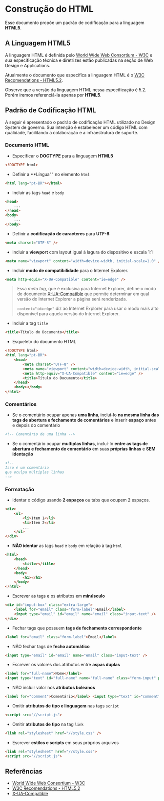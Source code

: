 # Construção do HTML

Esse documento propõe um padrão de codificação para a linguagem **HTML5**.

## A Linguagem HTML5

A linguagem HTML é definida pelo [World Wide Web Consortium - W3C][1] e sua especificação técnica e diretrizes estão publicadas na seção de Web Design e Applications.

Atualmente o documento que especifíca a linguagem HTML é o [W3C Recomendations - HTML5.2][2].

Observe que a versão da linguagem HTML nessa especificação é 5.2. Porém iremos referenciá-la apenas por **HTML5**.

## Padrão de Codificação HTML

A seguir é apresentado o padrão de codificação HTML utilizado no Design System de governo. Sua intenção é estabelecer um código HTML com qualidade, facilitando a colaboração e a infraestrutura de suporte.

### Documento HTML

-   Especificar o **DOCTYPE** para a linguagem **HTML5**

```html
<!DOCTYPE html>
```

-   Definir a \*\*Língua"" no elemento `html`

```html
<html lang="pt-BR"></html>
```

-   Incluir as tags `head` e `body`

```html
<head>
    ...
</head>
<body>
    ...
</body>
```

-   Definir a **codificação de caracteres** para **UTF-8**

```html
<meta charset="UTF-8" />
```

-   Incluir a **viewport** com layout igual à lagura do dispositivo e escala 1:1

```html
<meta name="viewport" content="width=device-width, initial-scale=1.0" />
```

-   Incluir **modo de compatibilidade** para o Internet Explorer.

```html
<meta http-equiv="X-UA-Compatible" content="ie=edge" />
```

> Essa _meta tag_, que é exclusiva para Internet Explorer, define o modo de documento [X-UA-Compatible][3] que permite determinar em qual versão do Internet Explorer a página será renderizada.
>
> `content="id=edge"` diz ao Internet Explorer para usar o modo mais alto disponível para aquela versão do Internet Explorer.

-   Incluir a tag `title`

```html
<title>Título do Documento</title>
```

-   Esqueleto do documento HTML

```html
<!DOCTYPE html>
<html lang="pt-BR">
    <head>
        <meta charset="UTF-8" />
        <meta name="viewport" content="width=device-width, initial-scale=1.0" />
        <meta http-equiv="X-UA-Compatible" content="ie=edge" />
        <title>Título do Documento</title>
    </head>
    <body></body>
</html>
```

### Comentários

-   Se o comentário ocupar apenas **uma linha**, incluí-lo **na mesma linha das tags de abertura e fechamento de comentários** e inserir **espaço** antes e depois do comentário

```html
<!-- Comentário de uma linha -->
```

-   Se o comentário ocupar **multiplas linhas**, incluí-lo **entre as tags de abertura e fechamento de comentário** em suas **próprias linhas** e **SEM identação**

```html
<!--
Isso é um comentário
que oculpa múltiplas linhas
-->
```

### Formatação

-   Identar o código usando **2 espaços** ou tabs que ocupem 2 espaços.

```html
<div>
    <ul>
        <li>Item 1</li>
        <li>Item 2</li>
        ...
    </ul>
</div>
```

-   **NÃO identar** as tags `head` e `body` em relação à tag `html`

```html
<html>
    <head>
        <title></title>
    </head>
    <body>
        <h1></h1>
    </body>
</html>
```

-   Escrever as tags e os atributos em **minúsculo**

```html
<div id="input-box" class="extra-large">
    <label for="email" class="form-label">Email</label>
    <input type="email" id="email" name="email" class="input-text" />
</div>
```

-   Fechar tags que possuem **tags de fechamento correspondente**

```html
<label for="email" class="form-label">Email</label>
```

-   NÃO fechar tags de **fecho automático**

```html
<input type="email" id="email" name="email" class="input-text" />
```

-   Escrever os valores dos atributos entre **aspas duplas**

```html
<label for="full-name">Nome</label>
<input type="text" id="full-name" name="full-name" class="form-input" placeholder="Nome Completo" />
```

-   NÃO incluir valor nos **atributos boleanos**

```html
<label for="comment">Comentário</label> <input type="text" id="comment" name="comment" disabled />
```

-   Omitir **atributos de tipo e linguagem** nas tags `script`

```html
<script src="//script.js">
```

-   Omitir **atributos de tipo** na tag `link`

```html
<link rel="stylesheet" href="//style.css" />
```

-   Escrever **estilos e scripts** em seus próprios arquivos

```html
<link rel="stylesheet" href="//style.css">
<script src="//script.js">
```

## Referências

-   [World Wide Web Consortium - W3C][1]
-   [W3C Recomendations - HTML5.2][2]
-   [X-UA-Compatible][3]

[1]: https://www.w3.org/
[2]: https://www.w3.org/TR/2017/REC-html52-20171214/
[3]: https://www.lifewire.com/xua-compatible-meta-tag-3469059
